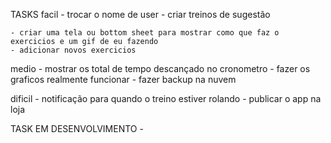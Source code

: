 TASKS
facil
    - trocar o nome de user
    - criar treinos de sugestão
    
    - criar uma tela ou bottom sheet para mostrar como que faz o exercicios e um gif de eu fazendo
    - adicionar novos exercicios

medio
    - mostrar os total de tempo descançado no cronometro 
    - fazer os graficos realmente funcionar
    - fazer backup na nuvem

dificil
    - notificação para quando o treino estiver rolando
    - publicar o app na loja


TASK EM DESENVOLVIMENTO
    - 





